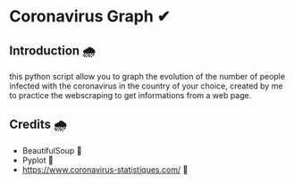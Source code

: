 # Coronavirus Graph ✔

## Introduction 🌧
this python script allow you to graph the evolution of the number of people infected with the coronavirus in the country of your choice, created by me to practice the webscraping to get informations from a web page.

## Credits 🌧
- BeautifulSoup 🚩
- Pyplot 🚩
- https://www.coronavirus-statistiques.com/ 🚩

